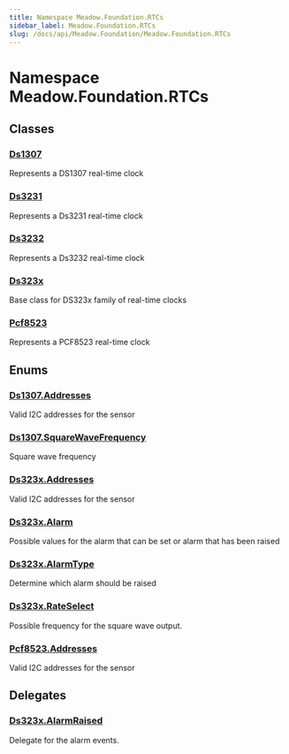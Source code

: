 ```yaml
---
title: Namespace Meadow.Foundation.RTCs
sidebar_label: Meadow.Foundation.RTCs
slug: /docs/api/Meadow.Foundation/Meadow.Foundation.RTCs
---
```

# Namespace Meadow.Foundation.RTCs
## Classes
### [Ds1307](../Meadow.Foundation.RTCs/Ds1307)
Represents a DS1307 real-time clock
### [Ds3231](../Meadow.Foundation.RTCs/Ds3231)
Represents a Ds3231 real-time clock
### [Ds3232](../Meadow.Foundation.RTCs/Ds3232)
Represents a Ds3232 real-time clock
### [Ds323x](../Meadow.Foundation.RTCs/Ds323x)
Base class for DS323x family of real-time clocks
### [Pcf8523](../Meadow.Foundation.RTCs/Pcf8523)
Represents a PCF8523 real-time clock
## Enums
### [Ds1307.Addresses](../Meadow.Foundation.RTCs/Ds1307.Addresses)
Valid I2C addresses for the sensor
### [Ds1307.SquareWaveFrequency](../Meadow.Foundation.RTCs/Ds1307.SquareWaveFrequency)
Square wave frequency
### [Ds323x.Addresses](../Meadow.Foundation.RTCs/Ds323x.Addresses)
Valid I2C addresses for the sensor
### [Ds323x.Alarm](../Meadow.Foundation.RTCs/Ds323x.Alarm)
Possible values for the alarm that can be set or alarm that has been raised
### [Ds323x.AlarmType](../Meadow.Foundation.RTCs/Ds323x.AlarmType)
Determine which alarm should be raised
### [Ds323x.RateSelect](../Meadow.Foundation.RTCs/Ds323x.RateSelect)
Possible frequency for the square wave output.
### [Pcf8523.Addresses](../Meadow.Foundation.RTCs/Pcf8523.Addresses)
Valid I2C addresses for the sensor
## Delegates
### [Ds323x.AlarmRaised](../Meadow.Foundation.RTCs/Ds323x.AlarmRaised)
Delegate for the alarm events.

